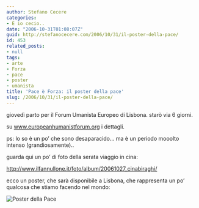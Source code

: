 ```yaml
---
author: Stefano Cecere
categories:
- E io cecio..
date: "2006-10-31T01:08:07Z"
guid: http://stefanocecere.com/2006/10/31/il-poster-della-pace/
id: 453
related_posts:
- null
tags:
- arte
- Forza
- pace
- poster
- umanista
title: 'Pace è Forza: il poster della pace'
slug: /2006/10/31/il-poster-della-pace/
---
```


giovedì parto per il Forum Umanista Europeo di Lisbona. starò via 6 giorni.
  
su <a target="_blank" href="http://www.europeanhumanistforum.org">www.europeanhumanistforum.org</a> i dettagli.

ps: lo so è un po&#8217; che sono desaparacido&#8230; ma è un periodo mooolto intenso (grandiosamente)..
  
guarda qui un po&#8217; di foto della serata viaggio in cina:
  
<a target="_blank" href="http://www.ilfannullone.it/foto/album/20061027_cinabiraghi/">http://www.ilfannullone.it/foto/album/20061027_cinabiraghi/</a>

ecco un poster, che sarà disponibile a Lisbona, che rappresenta un po&#8217; qualcosa che stiamo facendo nel mondo:
  
<img id="image452" alt="Poster della Pace" src="http://stefanocecere.com/wp-content/uploads/sites/3/2006/10/poster_della_pace.jpg" />